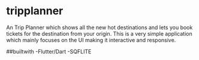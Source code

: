 # tripplanner

An Trip Planner which shows all the new hot destinations and lets you book tickets for the destination from your origin.
This is a very simple application which mainly focuses on the UI making it interactive and responsive. 

##builtwith
-Flutter/Dart
-SQFLITE

